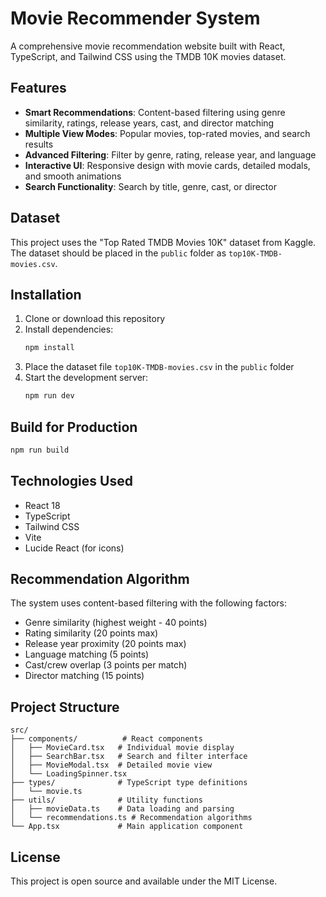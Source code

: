 # Movie Recommender System

A comprehensive movie recommendation website built with React, TypeScript, and Tailwind CSS using the TMDB 10K movies dataset.

## Features

- **Smart Recommendations**: Content-based filtering using genre similarity, ratings, release years, cast, and director matching
- **Multiple View Modes**: Popular movies, top-rated movies, and search results
- **Advanced Filtering**: Filter by genre, rating, release year, and language
- **Interactive UI**: Responsive design with movie cards, detailed modals, and smooth animations
- **Search Functionality**: Search by title, genre, cast, or director

## Dataset

This project uses the "Top Rated TMDB Movies 10K" dataset from Kaggle. The dataset should be placed in the `public` folder as `top10K-TMDB-movies.csv`.

## Installation

1. Clone or download this repository
2. Install dependencies:
   ```bash
   npm install
   ```
3. Place the dataset file `top10K-TMDB-movies.csv` in the `public` folder
4. Start the development server:
   ```bash
   npm run dev
   ```

## Build for Production

```bash
npm run build
```

## Technologies Used

- React 18
- TypeScript
- Tailwind CSS
- Vite
- Lucide React (for icons)

## Recommendation Algorithm

The system uses content-based filtering with the following factors:
- Genre similarity (highest weight - 40 points)
- Rating similarity (20 points max)
- Release year proximity (20 points max)
- Language matching (5 points)
- Cast/crew overlap (3 points per match)
- Director matching (15 points)

## Project Structure

```
src/
├── components/          # React components
│   ├── MovieCard.tsx   # Individual movie display
│   ├── SearchBar.tsx   # Search and filter interface
│   ├── MovieModal.tsx  # Detailed movie view
│   └── LoadingSpinner.tsx
├── types/              # TypeScript type definitions
│   └── movie.ts
├── utils/              # Utility functions
│   ├── movieData.ts    # Data loading and parsing
│   └── recommendations.ts # Recommendation algorithms
└── App.tsx             # Main application component
```

## License

This project is open source and available under the MIT License.